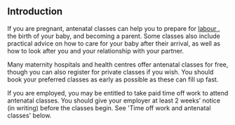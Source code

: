 ##  Introduction

If you are pregnant, antenatal classes can help you to prepare for [ labour
](https://www2.hse.ie/labour-and-birth/) , the birth of your baby, and
becoming a parent. Some classes also include practical advice on how to care
for your baby after their arrival, as well as how to look after you and your
relationship with your partner.

Many maternity hospitals and health centres offer antenatal classes for free,
though you can also register for private classes if you wish. You should book
your preferred classes as early as possible as these can fill up fast.

If you are employed, you may be entitled to take paid time off work to attend
antenatal classes. You should give your employer at least 2 weeks’ notice (in
writing) before the classes begin. See 'Time off work and antenatal classes'
below.

